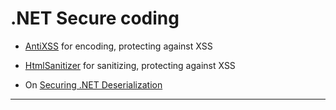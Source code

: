 # .NET Secure coding

* [AntiXSS](https://www.nuget.org/packages/AntiXss/) for encoding, protecting against XSS
* [HtmlSanitizer](https://github.com/mganss/HtmlSanitizer) for sanitizing, protecting against XSS

* On [Securing .NET Deserialization](https://www.youtube.com/watch?v=oxlD8VWWHE8)

------------
